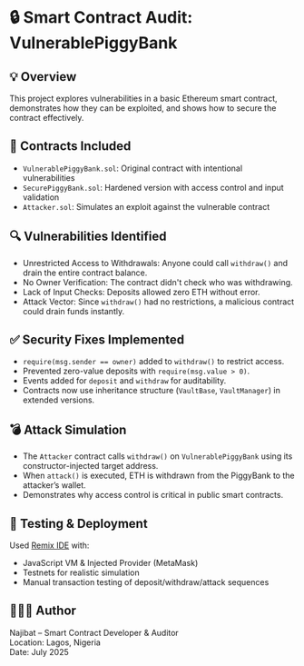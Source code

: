 # 🔒 Smart Contract Audit: VulnerablePiggyBank

## 💡 Overview
This project explores vulnerabilities in a basic Ethereum smart contract, demonstrates how they can be exploited, and shows how to secure the contract effectively.

## 🧱 Contracts Included
- `VulnerablePiggyBank.sol`: Original contract with intentional vulnerabilities
- `SecurePiggyBank.sol`: Hardened version with access control and input validation
- `Attacker.sol`: Simulates an exploit against the vulnerable contract

## 🔍 Vulnerabilities Identified
- Unrestricted Access to Withdrawals: Anyone could call `withdraw()` and drain the entire contract balance.
- No Owner Verification: The contract didn't check who was withdrawing.
- Lack of Input Checks: Deposits allowed zero ETH without error.
- Attack Vector: Since `withdraw()` had no restrictions, a malicious contract could drain funds instantly.

## ✅ Security Fixes Implemented
- `require(msg.sender == owner)` added to `withdraw()` to restrict access.
- Prevented zero-value deposits with `require(msg.value > 0)`.
- Events added for `deposit` and `withdraw` for auditability.
- Contracts now use inheritance structure (`VaultBase`, `VaultManager`) in extended versions.

## 💣 Attack Simulation
- The `Attacker` contract calls `withdraw()` on `VulnerablePiggyBank` using its constructor-injected target address.
- When `attack()` is executed, ETH is withdrawn from the PiggyBank to the attacker’s wallet.
- Demonstrates why access control is critical in public smart contracts.

## 🧪 Testing & Deployment
Used [Remix IDE](https://remix.ethereum.org) with:
- JavaScript VM & Injected Provider (MetaMask)
- Testnets for realistic simulation
- Manual transaction testing of deposit/withdraw/attack sequences

## 🧑🏽‍💻 Author
Najibat – Smart Contract Developer & Auditor  
Location: Lagos, Nigeria  
Date: July 2025
